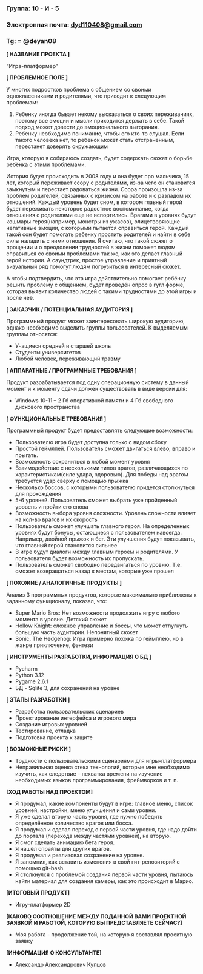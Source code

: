 ### Группа: 10 - И - 5
### Электронная почта: dyd110408@gmail.com 
### Tg: = @deyan08


**[ НАЗВАНИЕ ПРОЕКТА ]**

“Игра-платформер”

**[ ПРОБЛЕМНОЕ ПОЛЕ ]**

У многих подростков проблема с общением со своими одноклассниками и родителями, что приводит к следующим проблемам:

1. Ребенку иногда бывает некому высказаться о своих переживаниях, поэтому все эмоции и мысли приходится держать в себе. Такой подход может довести до эмоционального выгорания.
2. Ребенку необходимо понимание, чтобы его кто-то слушал. Если такого человека нет, то ребенок может стать отстраненным, перестанет доверять окружающим

Игра, которую я собираюсь создать, будет содержать сюжет о борьбе ребёнка с этими проблемами. 

История будет происходить в 2008 году и она будет про мальчика, 15 лет, который переживает ссору с родителями, из-за чего он становится замкнутым и перестает радоваться жизни. 
Ссора произошла из-за проблем родителей, связанных с кризисом на работе и с разладом их отношений. Каждый уровень будет сном, в котором главный герой будет переживать некоторое радостное воспоминание, когда отношения с родителями еще не испортились. 
Врагами в уровнях будут кошмары героя(например, монстры из ужасов), олицетворяющие негативные эмоции, с которыми пытается справиться герой.
Каждый такой сон будет помогать ребенку простить родителей и найти в себе силы наладить с ними отношения. 
Я считаю, что такой сюжет о прощении и о преодолении трудностей в жизни поможет людям справиться со своими проблемами так же, как это делает главный герой истории. 
А саундтрек, простое управление и приятный визуальный ряд помогут людям погрузиться в интересный сюжет.

А чтобы подтвердить, что эта игра действительно помогает ребёнку решить проблему с общением, 
будет проведён опрос в гугл форме, которая выявит количество людей с такими трудностями до этой игры и после неё.

**[ ЗАКАЗЧИК / ПОТЕНЦИАЛЬНАЯ АУДИТОРИЯ ]**

Программный продукт может заинтересовать широкую аудиторию, однако необходимо выделить 
группы пользователей. К выделяемым группам относятся:

* Учащиеся средней и старшей школы
* Студенты университетов
* Любой человек, переживающий травму

**[ АППАРАТНЫЕ / ПРОГРАММНЫЕ ТРЕБОВАНИЯ ]** 

Продукт разрабатывается под одну операционную систему в 
данный момент и к моменту сдачи должен существовать в 
виде версии для:

* Windows 10-11 – 2 Гб оперативной памяти и 4 Гб свободного дискового пространства 

**[ ФУНКЦИОНАЛЬНЫЕ ТРЕБОВАНИЯ ]**

Программный продукт будет предоставлять следующие возможности:

* Пользователю игра будет доступна только с видом сбоку
* Простой геймлпей. Пользователь сможет двигаться влево, вправо и прыгать.
* Возможность сохраниться в любой момент уровня
* Взаимодействие с несколькими типов врагов, различающихся по характеристикам(силе удара, здоровью).  Для победы над врагом требуется удар сверху с помощью прыжка
* Несколько боссов, с которыми пользователю придется столкнуться для прохождения
* 5-6 уровней. Пользователь сможет выбрать уже пройденный уровень и пройти его снова
* Возможность выбора уровня сложности. Уровень сложности влияет на кол-во врагов и их скорость
* Пользователь сможет улучшать главного героя. На определенных уровнях будут бонусы, остающиеся с пользователем навсегда. Например, двойной прыжок и бег.
Эти улучшения будут показывать, что главный герой становится сильнее
* В игре будут диалоги между главным героем и родителями. У пользователя будет возможность их пропускать.
* Пользователь сможет свободно передвигаться по уровню. Т.е. сможет возвращаться назад к местам, которые уже прошел

**[ ПОХОЖИЕ / АНАЛОГИЧНЫЕ ПРОДУКТЫ ]**

Анализ 3 программных продуктов, которые максимально 
приближены к заданному функционалу, показал, что:

* Super Mario Bros: Нет возможности продолжить игру с любого момента в уровне. Детский сюжет
* Hollow Knight: сложное управление и боссы, что может отпугнуть большую часть аудитории.
Непонятный сюжет
* Sonic, The Hedgehog: Игра примерно похожа по геймплею, но в жанре приключение, фэнтези

**[ ИНСТРУМЕНТЫ РАЗРАБОТКИ, ИНФОРМАЦИЯ О БД ]**

* Pycharm
* Python 3.12
* Pygame 2.6.1
* БД - Sqlite 3, для сохранений на уровне

**[ ЭТАПЫ РАЗРАБОТКИ ]**

*	Разработка пользовательских сценариев
*	Проектирование интерфейса и игрового мира
*   Создание игровых уровней
*	Тестирование, отладка
*	Подготовка проекта к защите

**[ ВОЗМОЖНЫЕ РИСКИ ]**

*   Трудности с пользовательскими сценариями для игры-платформера
*	Неправильная оценка стека технологий, которые мне 
необходимо изучить, как следствие – нехватка времени на изучение    
необходимых языков программирования, фреймворков и т. п.

**[ХОД РАБОТЫ НАД ПРОЕКТОМ]**

* Я продумал, какие компоненты будут в игре: главное меню, список уровней, настройки, меню улучшения и сами уровни. 
* Я уже сделал вторую часть уровня, где нужно победить определённое количество врагов или босса. 
* Я продумал и сделал переход с первой части уровня, где надо дойти до портала (перехода между частями уровней), на вторую. 
* Я смог сделать анимацию бега героя.
* Я нашёл спрайты для других врагов.
* Я продумал и реализовал сохранение на уровне.
* Я запомнил, как вставить изменения в свой гит-репозиторий с помощью git-bash.
* Я столкнулся с проблемой создания первой части уровня, пытаюсь найти материал для создания камеры, как это происходит в Марио.

**[ИТОГОВЫЙ ПРОДУКТ]**
* Игру-платформер 2D

**[КАКОВО СООТНОШЕНИЕ МЕЖДУ ПОДАННОЙ ВАМИ ПРОЕКТНОЙ ЗАЯВКОЙ И РАБОТОЙ, КОТОРУЮ ВЫ ПРЕДСТАВЛЯЕТЕ СЕЙЧАС?]**
* Моя работа - продолжение той, на которую я составлял проектную заявку

**[ИНФОРМАЦИЯ О КОНСУЛЬТАНТЕ]**
* Александр Александрович Купцов